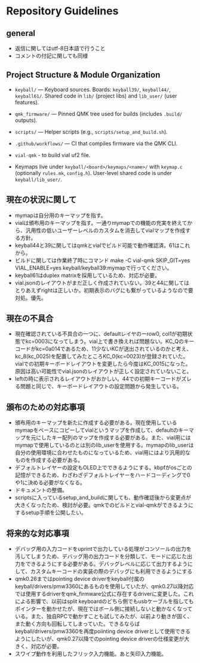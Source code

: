 # Repository Guidelines

## general
- 返信に関してはutf-8日本語で行うこと
- コメントの付記に関しても同様

## Project Structure & Module Organization
- `keyball/` — Keyboard sources. Boards: `keyball39/`, `keyball44/`, `keyball61/`. Shared code in `lib/` (project libs) and `lib_user/` (user features).
- `qmk_firmware/` — Pinned QMK tree used for builds (includes `.build/` outputs).
- `scripts/` — Helper scripts (e.g., `scripts/setup_and_build.sh`).
- `.github/workflows/` — CI that compiles firmware via the QMK CLI.
- `vial-qmk` - to build vial uf2 file.

- Keymaps live under `keyball/<board>/keymaps/<name>/` with `keymap.c` (optionally `rules.mk`, `config.h`). User-level shared code is under `keyball/lib_user/`.

## 現在の状況に関して
- mymapは自分用のキーマップを指す。
- vialは頒布用のキーマップを指す。一通りmymapでの機能の充実を終えてから、汎用性の低いユーザーレベルのカスタムを消去してvialマップを作成する方針。
- keyball44と39に関してはqmkとvialでビルド可能で動作確認済。61はこれから。
- ビルドに関しては作業終了時にコマンド make -C vial-qmk SKIP_GIT=yes VIAL_ENABLE=yes keyball/keyball39:mymapで行ってください。
- keyball61はduplex matrixを採用しているため、対応が必要。
- vial.jsonのレイアウトがまだ正しく作成されていない。39と44に関してはとりあえずrightは正しいか。初期表示のバグにも繋がっているようなので要対処。優先。

## 現在の不具合
- 現在確認されている不具合の一つに、defaultレイヤのーrow0, col1が初期状態でkc=0003になってしまう。vial上で書き換えれば問題ない。KC_Qのキーコードがkc=0a014であるため、11少ないKCが送出されているのかと考え、kc_8(kc_0025)を配置してみたところKC_0(kc=0023)が登録されていた。vialでの初期キーボードレイアウトを変更したら今度はKC_0015になった。原因は高い可能性でvial.jsonのレイアウトが正しく設定されていないこと。
- leftの時に表示されるレイアウトがおかしい。44での初期キーコードがズレる問題と同じで、キーボードレイアウトの設定問題から発生している。

## 頒布のための対応事項
- 頒布用のキーマップを新たに作成する必要がある。現在使用しているmymapをベースにコピーしてvialというマップを作成して、defaultのキーマップを元にしたキー配列のマップを作成する必要がある。また、vial用にはmymapで使用しているのとは別のlib_userを使用する。mymapのlib_userは自分の使用環境に合わせたものになっているため、vial用にはより汎用的なものを作成する必要がある。
- デフォルトレイヤーの設定もOLED上でできるようにする。kbpfがosごとの記憶ができるため、わざわざデフォルトレイヤーをハードコーディングで0や1に決める必要がなくなる。
- ドキュメントの整備。
- scriptsに入っているsetup_and_buildに関しても、動作確認後から変更点が大きくなったため、検討が必要。qmkでのビルドとvial-qmkができるようにするsetup手順を公開したい。

## 将来的な対応事項
- デバッグ用の入力コードをuprintで出力している処理がコンソールの出力を汚してしまうため、デバッグ用の出力コードを分類して、モードに応じた出力をできるようにする必要がある。デバッグレベルに応じて出力するようにして、カスタムキーコードの実装の際のデバッグにも利用できるようにする
- qmk0.26まではpointing device driverをkeyball付属のkeyball/drivers/pmw3360にあるものを使用していたが、qmk0.27以降対応では使用するdriverをqmk_firmware公式に存在するdriverに変更した。これによる影響で、以前はsplit keyboardのどちら側でもusbケーブルを指してもポインターを動かせたが、現在ではボール側に接続しないと動かなくなっている。また、独自RPCで動かすことも試してみたが、以前より動きが固く、また動く方向も回転してしまっていた。できるならばkeyball/drivers/pmw3360を再度poiinting device driverとして使用できるようにしたいが、qmk0.27以降でのpointing device driverの仕様変更が大きく、対応が必要。
- スワイプ動作を利用したフリック入力機能。あと矢印入力機能。
